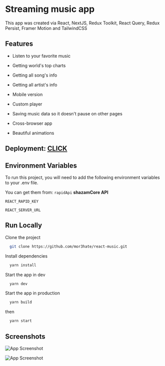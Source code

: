 # Streaming music app

This app was created via React, NextJS, Redux Toolkit, React Query, Redux Persist, Framer Motion and TailwindCSS

## Features

- Listen to your favorite music

- Getting world's top charts

- Getting all song's info

- Getting all artist's info

- Mobile version

- Custom player

- Saving music data so it doesn't pause on other pages

- Cross-browser app

- Beautiful animations

## Deployment: [CLICK](https://react-music-mor3hate.vercel.app/)

## Environment Variables

To run this project, you will need to add the following environment variables to your .env file.

You can get them from: `rapidApi` **shazamCore API**

`REACT_RAPID_KEY`

`REACT_SERVER_URL`

## Run Locally

Clone the project

```bash
  git clone https://github.com/mor3hate/react-music.git
```

Install dependencies

```bash
  yarn install
```

Start the app in dev

```bash
  yarn dev
```

Start the app in production

```bash
  yarn build
```

then

```bash
  yarn start
```

## Screenshots

![App Screenshot](https://s4.gifyu.com/images/232232323.gif)

![App Screenshot](https://s4.gifyu.com/images/3434343434.gif)
